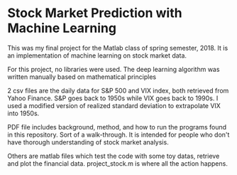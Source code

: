 # Stock Market Prediction with Machine Learning
This was my final project for the Matlab class of spring semester, 2018. It is an implementation of machine learning on stock market data.

For this project, no libraries were used. The deep learning algorithm was written manually based on mathematical principles


2 csv files are the daily data for S&P 500 and VIX index, both retrieved from Yahoo Finance. S&P goes back to 1950s while VIX goes back to 1990s. I used a modified version of realized standard deviation to extrapolate VIX into 1950s.

PDF file includes background, method, and how to run the programs found in this repository. Sort of a walk-through. It is intended for people who don't have thorough understanding of stock market analysis.

Others are matlab files which test the code with some toy datas, retrieve and plot the financial data. project_stock.m is where all the action happens.
